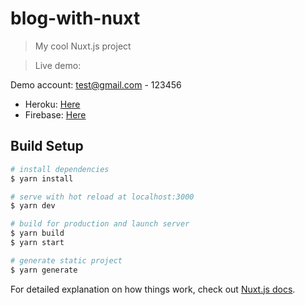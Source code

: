 # blog-with-nuxt

> My cool Nuxt.js project

> Live demo:

Demo account: test@gmail.com - 123456

- Heroku: [Here](https://blog-nuxt-udemy.herokuapp.com)
- Firebase: [Here](https://nuxt-blog-ce651.firebaseapp.com)

## Build Setup

```bash
# install dependencies
$ yarn install

# serve with hot reload at localhost:3000
$ yarn dev

# build for production and launch server
$ yarn build
$ yarn start

# generate static project
$ yarn generate
```

For detailed explanation on how things work, check out [Nuxt.js docs](https://nuxtjs.org).
